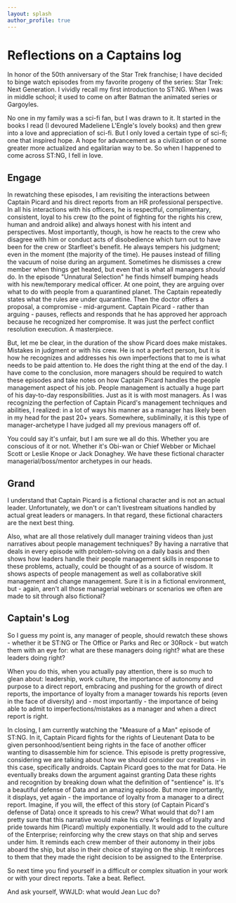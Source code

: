 ```yaml
---
layout: splash
author_profile: true
---
```


# Reflections on a Captains log
In honor of the 50th anniversary of the Star Trek franchise; I have decided to binge watch episodes from my favorite progeny of the series: Star Trek: Next Generation.
I vividly recall my first introduction to ST:NG. When I was in middle school; it used to come on after Batman the animated series or Gargoyles. 

No one in my family was a sci-fi fan, but I was drawn to it. 
It started in the books I read (I devoured Madeliene L'Engle's lovely books) and then grew into a love and appreciation of sci-fi. 
But I only loved a certain type of sci-fi; one that inspired hope. 
A hope for advancement as a civilization or of some greater more actualized and egalitarian way to be.
So when I happened to come across ST:NG, I fell in love. 

## Engage
In rewatching these episodes, I am revisiting the interactions between Captain Picard and his direct reports from an HR professional perspective. 
In all his interactions with his officers, he is respectful, complimentary, consistent, loyal to his crew (to the point of fighting for the rights his crew, human and android alike) and always honest with his intent and perspectives.
Most importantly, though, is how he reacts to the crew who disagree with him or conduct acts of disobedience which turn out to have been for the crew or Starfleet's benefit. 
He always tempers his judgment; even in the moment (the majority of the time). He pauses instead of filling the vacuum of noise during an argument. Sometimes he dismisses a crew member when things get heated, but even that is what all managers *should* do.
In the episode "Unnatural Selection" he finds himself bumping heads with his new/temporary medical officer. 
At one point, they are arguing over what to do with people from a quarantined planet. The Captain repeatedly states what the rules are under quarantine.
Then the doctor offers a proposal, a compromise - mid-argument. 
Captain Picard - rather than arguing - pauses, reflects and responds that he has approved her approach because he recognized her compromise.
It was just the perfect conflict resolution execution. A masterpiece.

But, let me be clear, in the duration of the show Picard does make mistakes. Mistakes in judgment or with his crew.
He is not a perfect person, but it is how he recognizes and addresses his own imperfections that to me is what needs to be paid attention to. He does the right thing at the end of the day.
I have come to the conclusion, more managers should be required to watch these episodes and take notes on how Captain Picard handles the people management aspect of his job.
People management is actually a huge part of his day-to-day responsibilities. Just as it is with most managers. 
As I was recognizing the perfection of Captain Picard's management techniques and abilities, I realized: in a lot of ways his manner as a manager has likely been in my head for the past 20+ years.
Somewhere, subliminally, it is this type of manager-archetype I have judged all my previous managers off of. 

You could say it's unfair, but I am sure we all do this. Whether you are conscious of it or not. 
Whether it's Obi-wan or Chief Webber or Michael Scott or Leslie Knope or Jack Donaghey. We have these fictional character managerial/boss/mentor archetypes in our heads.

## Grand
I understand that Captain Picard is a fictional character and is not an actual leader. Unfortunately, we don't or can't livestream situations handled by actual great leaders or managers. In that regard, these fictional characters are the next best thing.

Also, what are all those relatively dull manager training videos than just narratives about people management techniques? 
By having a narrative that deals in every episode with problem-solving on a daily basis and then shows how leaders handle their people management skills in response to these problems, actually, could be thought of as a source of wisdom. 
It shows aspects of people management as well as collaborative skill management and change management. 
Sure it is in a fictional environment, but - again, aren't all those managerial webinars or scenarios we often are made to sit through also fictional? 

## Captain's Log
So I guess my point is, any manager of people, should rewatch these shows - whether it be ST:NG or The Office or Parks and Rec or 30Rock - but watch them with an eye for: what are these managers doing right? what are these leaders doing right? 

When you do this, when you actually pay attention, there is so much to glean about: leadership, work culture, the importance of autonomy and purpose to a direct report, embracing and pushing for the growth of direct reports, the importance of loyalty from a manager towards his reports (even in the face of diversity) and - most importantly - the importance of being able to admit to imperfections/mistakes as a manager and when a direct report is right.

In closing, I am currently watching the "Measure of a Man" episode of ST:NG. In it, Captain Picard fights for the rights of Lieutenant Data to be given personhood/sentient being rights in the face of another officer wanting to disassemble him for science. This episode is pretty progressive, considering we are talking about how we should consider our creations - in this case, specifically androids. 
Captain Picard goes to the mat for Data. He eventually breaks down the argument against granting Data these rights and recognition by breaking down what the definition of "sentience" is. It's a beautiful defense of Data and an amazing episode. 
But more importantly, it displays, yet again - the importance of loyalty from a manager to a direct report. 
Imagine, if you will, the effect of this story (of Captain Picard's defense of Data) once it spreads to his crew? What would that do? 
I am pretty sure that this narrative would make his crew's feelings of loyalty and pride towards him (Picard) multiply exponentially. It would add to the culture of the Enterprise; reinforcing why the crew stays on that ship and serves under him. It reminds each crew member of their autonomy in their jobs aboard the ship, but also in their choice of staying on the ship. It reinforces to them that they made the right decision to be assigned to the Enterprise.

So next time you find yourself in a difficult or complex situation in your work or with your direct reports. Take a beat. Reflect. 

And ask yourself, WWJLD: what would Jean Luc do? 








